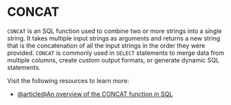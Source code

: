 # CONCAT

`CONCAT` is an SQL function used to combine two or more strings into a single string. It takes multiple input strings as arguments and returns a new string that is the concatenation of all the input strings in the order they were provided. `CONCAT` is commonly used in `SELECT` statements to merge data from multiple columns, create custom output formats, or generate dynamic SQL statements.

Visit the following resources to learn more:

- [@article@An overview of the CONCAT function in SQL](https://www.sqlshack.com/an-overview-of-the-concat-function-in-sql-with-examples/)
